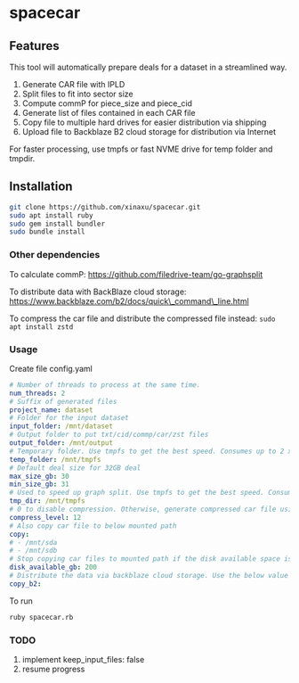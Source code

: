 # spacecar
## Features
This tool will automatically prepare deals for a dataset in a streamlined way.
1. Generate CAR file with IPLD
2. Split files to fit into sector size
3. Compute commP for piece\_size and piece\_cid
4. Generate list of files contained in each CAR file
5. Copy file to multiple hard drives for easier distribution via shipping
6. Upload file to Backblaze B2 cloud storage for distribution via Internet

For faster processing, use tmpfs or fast NVME drive for temp folder and tmpdir.
## Installation
```bash
git clone https://github.com/xinaxu/spacecar.git
sudo apt install ruby
sudo gem install bundler
sudo bundle install
```

### Other dependencies
To calculate commP:
https://github.com/filedrive-team/go-graphsplit

To distribute data with BackBlaze cloud storage:
https://www.backblaze.com/b2/docs/quick\_command\_line.html

To compress the car file and distribute the compressed file instead:
`sudo apt install zstd`

### Usage
Create file config.yaml
```yaml
# Number of threads to process at the same time.
num_threads: 2
# Suffix of generated files
project_name: dataset
# Folder for the input dataset
input_folder: /mnt/dataset
# Output folder to put txt/cid/commp/car/zst files
output_folder: /mnt/output
# Temporary folder. Use tmpfs to get the best speed. Consumes up to 2 x sector_size.
temp_folder: /mnt/tmpfs
# Default deal size for 32GB deal
max_size_gb: 30
min_size_gb: 31
# Used to speed up graph split. Use tmpfs to get the best speed. Consumes exactly 2 x sector_size.
tmp_dir: /mnt/tmpfs
# 0 to disable compression. Otherwise, generate compressed car file using zstd.
compress_level: 12
# Also copy car file to below mounted path
copy:
# - /mnt/sda
# - /mnt/sdb
# Stop copying car files to mounted path if the disk available space is less than set value
disk_available_gb: 200
# Distribute the data via backblaze cloud storage. Use the below value as bucket name, assuming b2 authorize has been run.
copy_b2:
```
To run
```bash
ruby spacecar.rb
```

### TODO
1. implement keep\_input\_files: false
2. resume progress
